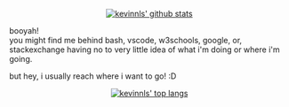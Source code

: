 <!-- ### Hi there 👋>

<!--
**kevinnls/kevinnls** is a ✨ _special_ ✨ repository because its `README.md` (this file) appears on your GitHub profile.

Here are some ideas to get you started:

- 🔭 I’m currently working on ...
- 🌱 I’m currently learning ...
- 👯 I’m looking to collaborate on ...
- 🤔 I’m looking for help with ...
- 💬 Ask me about ...
- 📫 How to reach me: ...
- 😄 Pronouns: ...
- ⚡ Fun fact: ...
-->

<p align="center">
  <a href="https://github.com/anuraghazra/github-readme-stats">  
    <img alt="kevinnls' github stats" src="https://github-readme-stats.vercel.app/api?username=kevinnls&theme=dracula&show_icons=true"/>
  </a>
</p>

booyah!  
you might find me behind bash, vscode, w3schools, google, or, stackexchange having no to very little idea of what i'm doing or where i'm going.

but hey, i usually reach where i want to go! :D

<p align="center">
  <a href="https://github.com/anuraghazra/github-readme-stats">
    <img alt="kevinnls' top langs" src="https://github-readme-stats.vercel.app/api/top-langs/?username=kevinnls&layout=compact&theme=dracula"/>
  </a>
</p>
